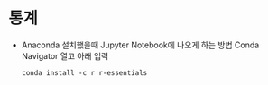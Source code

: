 # 통계

- Anaconda 설치했을때 Jupyter Notebook에 나오게 하는 방법
  Conda Navigator 열고 아래 입력

  ```conda install -c r r-essentials```

